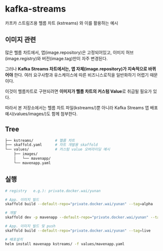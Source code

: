 # kafka-streams

카프카 스트림즈용 헬름 차트 (kstreams) 와 이를 활용하는 예시

## 이미지 관련

많은 헬름 차트에서,
앱(image.repository)은 고정되어있고, 이미지 허브(image.registry)와 버전(image.tag)만이 자주 변경된다.

그러나 **Kafka Streams 차트에서는,
앱 자체(image.repository)가 지속적으로 바뀌어야** 한다. 여러 요구사항과 유스케이스에 따른 비즈니스로직을 일반화하기 어렵기 때문이다.

이것이 헬름차트로 구현되려면 **이미지가 헬름 차트의 커스텀 Value**로 취급될 필요가 있다.

따라서 본 저장소에서는 헬름 차트 파일(kstreams/)뿐 아니라 Kafka Streams 앱 배포 예시(values/images/)도 함께 첨부한다.

## Tree

```sh
├── kstreams/          # 헬름 차트
├── skaffold.yaml      # 차트 개발용 skaffold
└── values/            # 커스텀 value 오버라이딩 예시
    ├── images/           
    │   └── mavenapp/     
    └── mavenapp.yaml
```

## 실행

```sh
# registry   e.g.): private.docker.wai/yunan

# App. 이미지 빌드
skaffold build --default-repo="private.docker.wai/yunan" --tag=alpha

# 개발
skaffold dev -p mavenapp --default-repo="private.docker.wai/yunan" --tag=alpha

# App. 이미지 빌드 및 push
skaffold build --default-repo="private.docker.wai/yunan" --tag=live

# 배포설치
helm install mavenapp kstreams/ -f values/mavenapp.yaml
```
